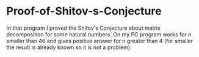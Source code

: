 # Proof-of-Shitov-s-Conjecture
In that program I proved the Shitov's Conjecture about matrix decomposition for some natural numbers. On my PC program works for n smaller than 46 and gives positive answer for n greater than 4 (for smaller the result is already known so it is not a problem).
